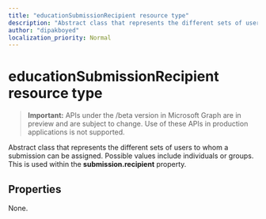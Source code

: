```yaml
---
title: "educationSubmissionRecipient resource type"
description: "Abstract class that represents the different sets of users to whom a submission can be assigned. Possible values include individuals or groups. This is used within the **submission.recipient** property."
author: "dipakboyed"
localization_priority: Normal
---
```


# educationSubmissionRecipient resource type

> **Important:** APIs under the /beta version in Microsoft Graph are in preview and are subject to change. Use of these APIs in production applications is not supported.

Abstract class that represents the different sets of users to whom a submission can be assigned. Possible values include individuals or groups. This is used within the **submission.recipient** property.


## Properties
None.

<!-- uuid: 8fcb5dbc-d5aa-4681-8e31-b001d5168d79
2015-10-25 14:57:30 UTC -->
<!-- {
  "type": "#page.annotation",
  "description": "educationSubmissionRecipient resource",
  "keywords": "",
  "section": "documentation",
  "tocPath": ""
}-->
